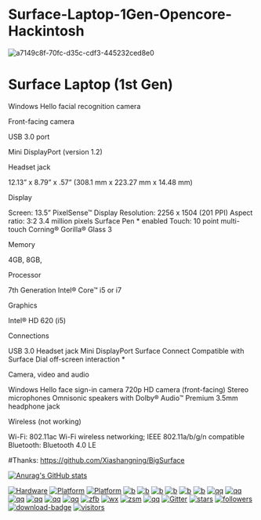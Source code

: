 # Surface-Laptop-1Gen-Opencore-Hackintosh

![a7149c8f-70fc-d35c-cdf3-445232ced8e0](https://user-images.githubusercontent.com/23656651/194798447-ad76a5f4-0fe8-458d-a353-521a04a2f486.png)

# Surface Laptop (1st Gen)


Windows Hello facial recognition camera

Front-facing camera

USB 3.0 port

Mini DisplayPort (version 1.2)

Headset jack

12.13” x 8.79” x .57” (308.1 mm x 223.27 mm x 14.48 mm)

Display

Screen: 13.5” PixelSense™ Display
Resolution: 2256 x 1504 (201 PPI)
Aspect ratio: 3:2
3.4 million pixels
Surface Pen * enabled
Touch: 10 point multi-touch
Corning® Gorilla® Glass 3

Memory

4GB, 8GB,

Processor

7th Generation Intel® Core™ i5 or i7

Graphics

Intel® HD 620 (i5)

Connections

USB 3.0
Headset jack
Mini DisplayPort
Surface Connect
Compatible with Surface Dial off-screen interaction *

Camera, video and audio

Windows Hello face sign-in camera
720p HD camera (front-facing)
Stereo microphones
Omnisonic speakers with Dolby® Audio™ Premium
3.5mm headphone jack

Wireless (not working)

Wi-Fi: 802.11ac Wi-Fi wireless networking; IEEE 802.11a/b/g/n compatible
Bluetooth: Bluetooth 4.0 LE

#Thanks: https://github.com/Xiashangning/BigSurface

[![Anurag's GitHub stats](https://github-readme-stats.vercel.app/api?username=rockjesus&theme=radical&show_icons=true&bg_color=end,000000,cccccc&hide_border)](https://rockjesus.cn)
 
[![Hardware](https://img.shields.io/badge/Hardware-Alienware-silver.svg?logo=Hackaday)](https://alienware.com) [![Platform](https://img.shields.io/badge/platform-MacOS13~10-red.svg?logo=apple)](https://developer.apple.com/macos) [![Platform](https://img.shields.io/badge/platform-Windows11-blue.svg?logo=windows)](https://www.microsoft.com/en-us/windows/)
[![b](https://img.shields.io/badge/Bootloader-Opencore-silver.svg?logo=OpenCollective)](https://github.com/acidanthera/OpenCorePkg)
[![b](https://img.shields.io/badge/Bootloader-Clover-green.svg?logo=4chan)](https://github.com/CloverHackyColor/CloverBootloader)
[![b](https://img.shields.io/badge/Credits-Acidanthera-purple.svg?logo=Academia)](https://github.com/acidanthera)
[![b](https://img.shields.io/badge/Credits-TonymacX86-green.svg?logo=Tesla)](https://tonymacx86.com)
[![b](https://img.shields.io/badge/Credits-PCbeta-red.svg?logo=PyCharm)](https://bbs.pcbeta.com)
[![b](https://img.shields.io/badge/Credits-黑果小兵-yellow.svg?logo=Babel)](https://blog.daliansky.net/)
[![qq](https://img.shields.io/badge/外星人黑苹果-个人博客Blog-silver.svg?logo=Blogger)](https://rockjesus.cn)
[![qq](https://img.shields.io/badge/外星人黑苹果-QQ群-purple.svg?logo=TencentQQ)](https://gcore.jsdelivr.net/gh/rockjesus/rockjesus/img/qq.png)
[![qq](https://img.shields.io/badge/外星人黑苹果-微信公众号-silver.svg?logo=WeChat)](https://gcore.jsdelivr.net/gh/rockjesus/rockjesus/img/gzh.jpg)
[![qq](https://img.shields.io/badge/social-tiktok-blue.svg?logo=tiktok)](https://gcore.jsdelivr.net/gh/rockjesus/rockjesus/img/dou.png)
[![qq](https://img.shields.io/badge/social-微信视频号-green.svg?logo=AirPlayVideo)](https://gcore.jsdelivr.net/gh/rockjesus/rockjesus/img/sph.jpg)
[![qq](https://img.shields.io/badge/social-电影公众号-red.svg?logo=Aparat)](https://gcore.jsdelivr.net/gh/rockjesus/rockjesus/img/dy.jpg)
 [![zfb](https://img.shields.io/badge/打赏-支付宝-blue.svg?logo=alipay)](https://gcore.jsdelivr.net/gh/rockjesus/rockjesus/img/zfb.png)
 [![wx](https://img.shields.io/badge/打赏-微信-green.svg?logo=wechat)](https://gcore.jsdelivr.net/gh/rockjesus/rockjesus/img/wx.png)
 [![zsm](https://img.shields.io/badge/打赏-赞赏码-yellow.svg?logo=wechat)](https://gcore.jsdelivr.net/gh/rockjesus/rockjesus/img/zsm.png)
 [![qq](https://img.shields.io/badge/黑苹果-远程安装-purple.svg?logo=Atom)](https://gcore.jsdelivr.net/gh/rockjesus/rockjesus/img/az.jpg)
 [![Gitter](https://img.shields.io/badge/Chatroom-Gitter-9cf.svg?logo=gitter)](https://gitter.im/Alienware-hackintosh/community)
[![stars](https://img.shields.io/github/stars/rockjesus.svg?logo=ApacheSpark)](https://github.com/RockJesus)
[![followers](https://img.shields.io/github/followers/RockJesus.svg?logo=SouthwestAirlines&color=purple)](https://github.com/RockJesus)
 [![download-badge](https://img.shields.io/github/downloads/RockJesus/Alienware-Opencore-Theme/total.svg?logo=DocuSign "Download status")](https://github.com/RockJesus/Alienware-Hackintosh "Download status")
 [![visitors](https://visitor-badge.glitch.me/badge?page_id=rockjesus.visitor-badge&left_color=green&right_color=red)](https://rockjesus.cn)
